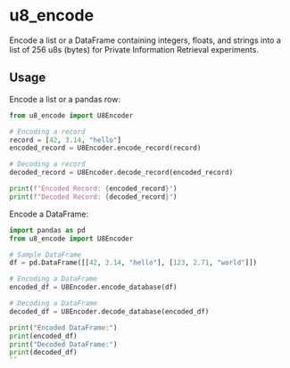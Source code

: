 # u8_encode
Encode a list or a DataFrame containing integers, floats, and strings into a list of 256 u8s (bytes) for Private Information Retrieval experiments.

## Usage
Encode a list or a pandas row:
```Python
from u8_encode import U8Encoder

# Encoding a record
record = [42, 3.14, "hello"]
encoded_record = U8Encoder.encode_record(record)

# Decoding a record
decoded_record = U8Encoder.decode_record(encoded_record)

print(f"Encoded Record: {encoded_record}")
print(f"Decoded Record: {decoded_record}")
```
Encode a DataFrame:
```Python
import pandas as pd
from u8_encode import U8Encoder

# Sample DataFrame
df = pd.DataFrame([[42, 3.14, "hello"], [123, 2.71, "world"]])

# Encoding a DataFrame
encoded_df = U8Encoder.encode_database(df)

# Decoding a DataFrame
decoded_df = U8Encoder.decode_database(encoded_df)

print("Encoded DataFrame:")
print(encoded_df)
print("Decoded DataFrame:")
print(decoded_df)
``

